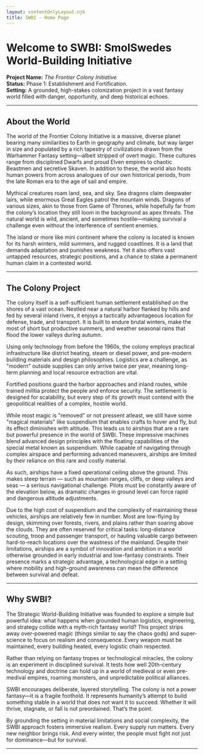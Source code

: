 ```yaml
---
layout: contentOnlyLayout.njk
title: SWBI - Home Page
---
```


# Welcome to SWBI: SmolSwedes World-Building Initiative

**Project Name:** *The Frontier Colony Initiative*  
**Status:** Phase 1: Establishment and Fortification.  
**Setting:** A grounded, high-stakes colonization project in a vast fantasy world filled with danger, opportunity, and deep historical echoes.

---

## About the World

The world of the Frontier Colony Initiative is a massive, diverse planet bearing many similarities to Earth in geography and climate, but way larger in size and populated by a rich tapestry of civilizations drawn from the Warhammer Fantasy setting—albeit stripped of overt magic. These cultures range from disciplined Dwarfs and proud Elven empires to chaotic Beastmen and secretive Skaven. In addition to these, the world also hosts human powers from across analogues of our own historical periods, from the late Roman era to the age of sail and empire.

Mythical creatures roam land, sea, and sky. Sea dragons claim deepwater lairs, while enormous Great Eagles patrol the mountain winds. Dragons of various sizes, akin to those from Game of Thrones, while hopefully far from the colony’s location they still loom in the background as apex threats. The natural world is wild, ancient, and sometimes hostile—making survival a challenge even without the interference of sentient enemies.

The island or more like mini continent where the colony is located is known for its harsh winters, mild summers, and rugged coastlines. It is a land that demands adaptation and punishes weakness. Yet it also offers vast untapped resources, strategic positions, and a chance to stake a permanent human claim in a contested world.

---

## The Colony Project

The colony itself is a self-sufficient human settlement established on the shores of a vast ocean. Nestled near a natural harbor flanked by hills and fed by several inland rivers, it enjoys a tactically advantageous location for defense, trade, and transport. It is built to endure brutal winters, make the most of short but productive summers, and weather seasonal rains that flood the lower valleys during autumn.

Using only technology from before the 1960s, the colony employs practical infrastructure like district heating, steam or diesel power, and pre-modern building materials and design philosophies. Logistics are a challenge, as "modern" outside supplies can only arrive twice per year, meaning long-term planning and local resource extraction are vital.

Fortified positions guard the harbor approaches and inland routes, while trained militia protect the people and enforce security. The settlement is designed for scalability, but every step of its growth must contend with the geopolitical realities of a complex, hostile world.

While most magic is "removed" or not pressent atleast, we still have some "magical materials" like suspendium that enables crafts to hover and fly, but its effect diminishes with altitude. This leads us to airships that are a rare but powerful presence in the world of SWBI. These impressive machines blend advanced design principles with the floating capabilities of the special metal known as suspendium. 
While capable of navigating through complex airspace and performing advanced maneuvers, airships are limited by their reliance on this rare and costly material.

As such, airships have a fixed operational ceiling above the ground. This makes steep terrain — such as mountain ranges, cliffs, or deep valleys and seas — a serious navigational challenge. Pilots must be constantly aware of the elevation below, as dramatic changes in ground level can force rapid and dangerous altitude adjustments.

Due to the high cost of suspendium and the complexity of maintaining these vehicles, airships are relatively few in number. Most are low-flying by design, skimming over forests, rivers, and plains rather than soaring above the clouds. They are often reserved for critical tasks: long-distance scouting, troop and passenger transport, or hauling valuable cargo between hard-to-reach locations over the wastness of the mainland. Despite their limitations, airships are a symbol of innovation and ambition in a world otherwise grounded in early industrial and low-fantasy constraints. Their presence marks a strategic advantage, a technological edge in a setting where mobility and high-ground awareness can mean the difference between survival and defeat.

---

## Why SWBI?

The Strategic World-Building Initiative was founded to explore a simple but powerful idea: what happens when grounded human logistics, engineering, and strategy collide with a myth-rich fantasy world? This project strips away over-powered magic (things similar to say the chaos gods) and super-science to focus on realism and consequence. Every weapon must be maintained, every building heated, every logistic chain respected.

Rather than relying on fantasy tropes or technological miracles, the colony is an experiment in disciplined survival. It tests how well 20th-century technology and doctrine can hold up in a world of medieval or even pre-medival empires, roaming monsters, and unpredictable political alliances.

SWBI encourages deliberate, layered storytelling. The colony is not a power fantasy—it is a fragile foothold. It represents humanity’s attempt to build something stable in a world that does not want it to succeed. Whether it will thrive, stagnate, or fall is not preordained. That’s the point.

By grounding the setting in material limitations and social complexity, the SWBI approach fosters immersive realism. Every supply run matters. Every new neighbor brings risk. And every winter, the people must fight not just for dominance—but for survival.

---
